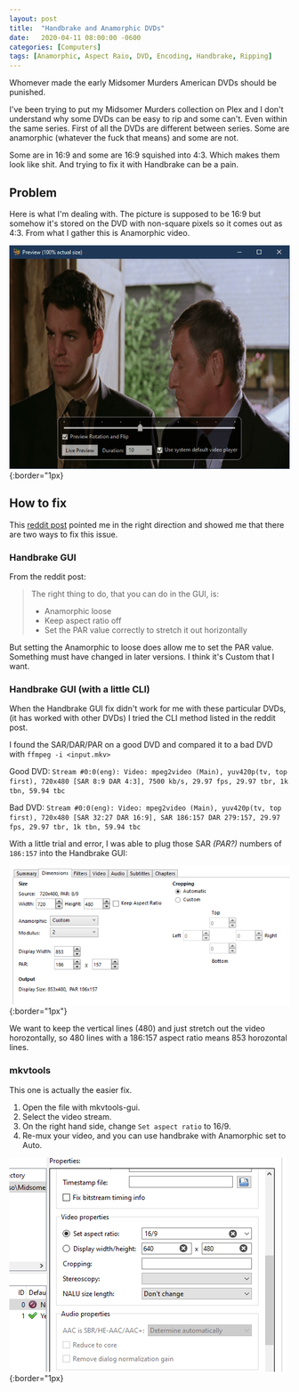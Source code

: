 ```yaml
---
layout: post
title:  "Handbrake and Anamorphic DVDs"
date:   2020-04-11 08:00:00 -0600
categories: [Computers]
tags: [Anamorphic, Aspect Raio, DVD, Encoding, Handbrake, Ripping]
---
```


Whomever made the early Midsomer Murders American DVDs should be punished.

I've been trying to put my Midsomer Murders collection on Plex and I don't understand why some DVDs can be easy to rip and some can't. Even within the same series. First of all the DVDs are different between series. Some are anamorphic (whatever the fuck that means) and some are not.

Some are in 16:9 and some are 16:9 squished into 4:3. Which makes them look like shit. And trying to fix it with Handbrake can be a pain.

## Problem

Here is what I'm dealing with. The picture is supposed to be 16:9 but somehow it's stored on the DVD with non-square pixels so it comes out as 4:3. From what I gather this is Anamorphic video.

![Squished Video](/assets/2020/04/squished-video.png){:border="1px}

## How to fix

This [reddit post](https://www.reddit.com/r/handbrake/comments/5mm47h/how_to_stretch_from_43_to_169/) pointed me in the right direction and showed me that there are two ways to fix this issue.

### Handbrake GUI

From the reddit post:

> The right thing to do, that you can do in the GUI, is:
>
> - Anamorphic loose
> - Keep aspect ratio off
> - Set the PAR value correctly to stretch it out horizontally

But setting the Anamorphic to loose does allow me to set the PAR value. Something must have changed in later versions. I think it's Custom that I want.

### Handbrake GUI (with a little CLI)

When the Handbrake GUI fix didn't work for me with these particular DVDs, (it has worked with other DVDs) I tried the CLI method listed in the reddit post.

I found the SAR/DAR/PAR on a good DVD and compared it to a bad DVD with `ffmpeg -i <input.mkv>`

Good DVD: `Stream #0:0(eng): Video: mpeg2video (Main), yuv420p(tv, top first), 720x480 [SAR 8:9 DAR 4:3], 7500 kb/s, 29.97 fps, 29.97 tbr, 1k tbn, 59.94 tbc`

Bad DVD: `Stream #0:0(eng): Video: mpeg2video (Main), yuv420p(tv, top first), 720x480 [SAR 32:27 DAR 16:9], SAR 186:157 DAR 279:157, 29.97 fps, 29.97 tbr, 1k tbn, 59.94 tbc`

With a little trial and error, I was able to plug those SAR _(PAR?)_ numbers of `186:157` into the Handbrake GUI:

![Handbrake Adjusted PAR](/assets/2020/04/handbrake-adjusted-PAR.png){:border="1px"}

We want to keep the vertical lines (480) and just stretch out the video horozontally, so 480 lines with a 186:157 aspect ratio means 853 horozontal lines.

### mkvtools

This one is actually the easier fix.

1. Open the file with mkvtools-gui.
1. Select the video stream.
1. On the right hand side, change `Set aspect ratio` to 16/9.
1. Re-mux your video, and you can use handbrake with Anamorphic set to Auto.

![mkvtools fix](/assets/2020/04/mkvtools-aspect-ratio-fix.png){:border="1px}
